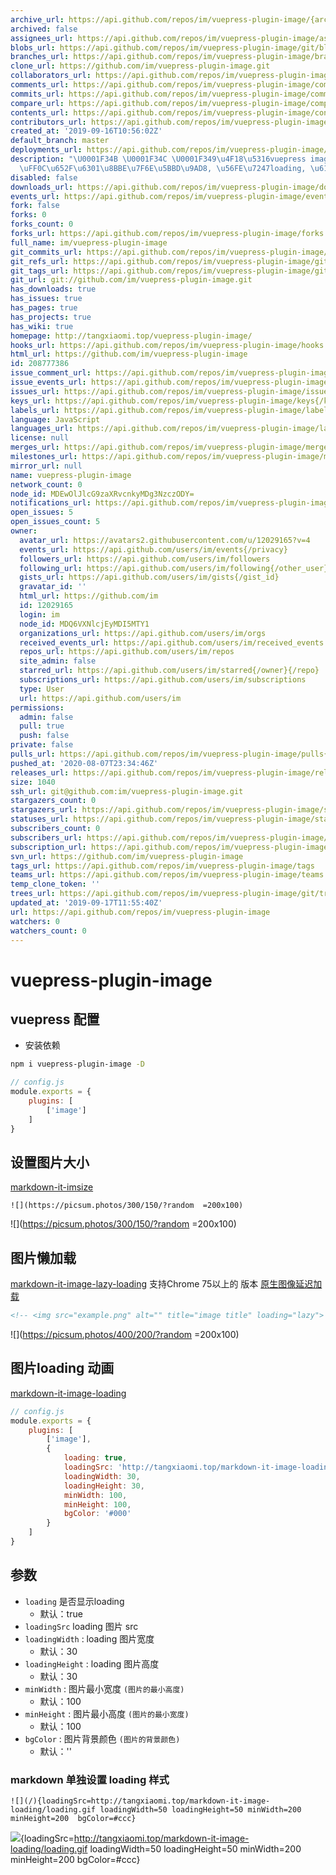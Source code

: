 ```yaml
---
archive_url: https://api.github.com/repos/im/vuepress-plugin-image/{archive_format}{/ref}
archived: false
assignees_url: https://api.github.com/repos/im/vuepress-plugin-image/assignees{/user}
blobs_url: https://api.github.com/repos/im/vuepress-plugin-image/git/blobs{/sha}
branches_url: https://api.github.com/repos/im/vuepress-plugin-image/branches{/branch}
clone_url: https://github.com/im/vuepress-plugin-image.git
collaborators_url: https://api.github.com/repos/im/vuepress-plugin-image/collaborators{/collaborator}
comments_url: https://api.github.com/repos/im/vuepress-plugin-image/comments{/number}
commits_url: https://api.github.com/repos/im/vuepress-plugin-image/commits{/sha}
compare_url: https://api.github.com/repos/im/vuepress-plugin-image/compare/{base}...{head}
contents_url: https://api.github.com/repos/im/vuepress-plugin-image/contents/{+path}
contributors_url: https://api.github.com/repos/im/vuepress-plugin-image/contributors
created_at: '2019-09-16T10:56:02Z'
default_branch: master
deployments_url: https://api.github.com/repos/im/vuepress-plugin-image/deployments
description: "\U0001F34B \U0001F34C \U0001F349\u4F18\u5316vuepress image \u6548\u679C\
  \uFF0C\u652F\u6301\u8BBE\u7F6E\u5BBD\u9AD8, \u56FE\u7247loading, \u61D2\u52A0\u8F7D"
disabled: false
downloads_url: https://api.github.com/repos/im/vuepress-plugin-image/downloads
events_url: https://api.github.com/repos/im/vuepress-plugin-image/events
fork: false
forks: 0
forks_count: 0
forks_url: https://api.github.com/repos/im/vuepress-plugin-image/forks
full_name: im/vuepress-plugin-image
git_commits_url: https://api.github.com/repos/im/vuepress-plugin-image/git/commits{/sha}
git_refs_url: https://api.github.com/repos/im/vuepress-plugin-image/git/refs{/sha}
git_tags_url: https://api.github.com/repos/im/vuepress-plugin-image/git/tags{/sha}
git_url: git://github.com/im/vuepress-plugin-image.git
has_downloads: true
has_issues: true
has_pages: true
has_projects: true
has_wiki: true
homepage: http://tangxiaomi.top/vuepress-plugin-image/
hooks_url: https://api.github.com/repos/im/vuepress-plugin-image/hooks
html_url: https://github.com/im/vuepress-plugin-image
id: 208777386
issue_comment_url: https://api.github.com/repos/im/vuepress-plugin-image/issues/comments{/number}
issue_events_url: https://api.github.com/repos/im/vuepress-plugin-image/issues/events{/number}
issues_url: https://api.github.com/repos/im/vuepress-plugin-image/issues{/number}
keys_url: https://api.github.com/repos/im/vuepress-plugin-image/keys{/key_id}
labels_url: https://api.github.com/repos/im/vuepress-plugin-image/labels{/name}
language: JavaScript
languages_url: https://api.github.com/repos/im/vuepress-plugin-image/languages
license: null
merges_url: https://api.github.com/repos/im/vuepress-plugin-image/merges
milestones_url: https://api.github.com/repos/im/vuepress-plugin-image/milestones{/number}
mirror_url: null
name: vuepress-plugin-image
network_count: 0
node_id: MDEwOlJlcG9zaXRvcnkyMDg3NzczODY=
notifications_url: https://api.github.com/repos/im/vuepress-plugin-image/notifications{?since,all,participating}
open_issues: 5
open_issues_count: 5
owner:
  avatar_url: https://avatars2.githubusercontent.com/u/12029165?v=4
  events_url: https://api.github.com/users/im/events{/privacy}
  followers_url: https://api.github.com/users/im/followers
  following_url: https://api.github.com/users/im/following{/other_user}
  gists_url: https://api.github.com/users/im/gists{/gist_id}
  gravatar_id: ''
  html_url: https://github.com/im
  id: 12029165
  login: im
  node_id: MDQ6VXNlcjEyMDI5MTY1
  organizations_url: https://api.github.com/users/im/orgs
  received_events_url: https://api.github.com/users/im/received_events
  repos_url: https://api.github.com/users/im/repos
  site_admin: false
  starred_url: https://api.github.com/users/im/starred{/owner}{/repo}
  subscriptions_url: https://api.github.com/users/im/subscriptions
  type: User
  url: https://api.github.com/users/im
permissions:
  admin: false
  pull: true
  push: false
private: false
pulls_url: https://api.github.com/repos/im/vuepress-plugin-image/pulls{/number}
pushed_at: '2020-08-07T23:34:46Z'
releases_url: https://api.github.com/repos/im/vuepress-plugin-image/releases{/id}
size: 1040
ssh_url: git@github.com:im/vuepress-plugin-image.git
stargazers_count: 0
stargazers_url: https://api.github.com/repos/im/vuepress-plugin-image/stargazers
statuses_url: https://api.github.com/repos/im/vuepress-plugin-image/statuses/{sha}
subscribers_count: 0
subscribers_url: https://api.github.com/repos/im/vuepress-plugin-image/subscribers
subscription_url: https://api.github.com/repos/im/vuepress-plugin-image/subscription
svn_url: https://github.com/im/vuepress-plugin-image
tags_url: https://api.github.com/repos/im/vuepress-plugin-image/tags
teams_url: https://api.github.com/repos/im/vuepress-plugin-image/teams
temp_clone_token: ''
trees_url: https://api.github.com/repos/im/vuepress-plugin-image/git/trees{/sha}
updated_at: '2019-09-17T11:55:40Z'
url: https://api.github.com/repos/im/vuepress-plugin-image
watchers: 0
watchers_count: 0
---
```


# vuepress-plugin-image



## vuepress 配置

* 安装依赖

```bash
npm i vuepress-plugin-image -D
```

```js
// config.js
module.exports = { 
    plugins: [
        ['image']
    ]
} 
```

## 设置图片大小  
[markdown-it-imsize](https://www.npmjs.com/package/markdown-it-imsize)

```
![](https://picsum.photos/300/150/?random  =200x100)
```

![](https://picsum.photos/300/150/?random  =200x100)


## 图片懒加载
[markdown-it-image-lazy-loading](https://www.npmjs.com/package/markdown-it-image-lazy-loading)
支持Chrome 75以上的 版本 [原生图像延迟加载](https://addyosmani.com/blog/lazy-loading/)

```html
<!-- <img src="example.png" alt="" title="image title" loading="lazy"> -->
```

![](https://picsum.photos/400/200/?random  =200x100)


## 图片loading 动画
[markdown-it-image-loading](https://www.npmjs.com/package/markdown-it-image-loading)

```js
// config.js
module.exports = { 
    plugins: [
        ['image'],
        {
            loading: true,
            loadingSrc: 'http://tangxiaomi.top/markdown-it-image-loading/loading.gif',
            loadingWidth: 30,
            loadingHeight: 30,
            minWidth: 100,
            minHeight: 100,
            bgColor: '#000'
        }
    ]
} 
```

## 参数

* `loading` 是否显示loading
    - 默认：true
* `loadingSrc` loading 图片 src 
* `loadingWidth` : loading 图片宽度
    - 默认：30
* `loadingHeight` : loading 图片高度
    - 默认：30
* `minWidth` : 图片最小宽度 `(图片的最小高度)`
    - 默认：100  
* `minHeight` : 图片最小高度 `(图片的最小宽度)`
    - 默认：100 
* `bgColor` : 图片背景颜色 `(图片的背景颜色)`
    - 默认：''  

### markdown 单独设置 loading 样式

```
![](/){loadingSrc=http://tangxiaomi.top/markdown-it-image-loading/loading.gif loadingWidth=50 loadingHeight=50 minWidth=200 minHeight=200  bgColor=#ccc} 
```
![](/){loadingSrc=http://tangxiaomi.top/markdown-it-image-loading/loading.gif loadingWidth=50 loadingHeight=50 minWidth=200 minHeight=200  bgColor=#ccc} 

